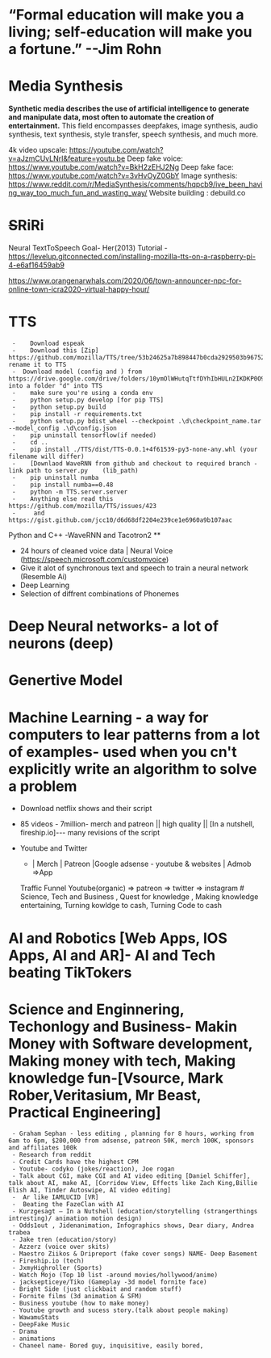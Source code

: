 # “Formal education will make you a living; self-education will make you a fortune.” --Jim Rohn
# Media Synthesis
**Synthetic media describes the use of artificial intelligence to generate and manipulate data, most often to automate the creation of entertainment.**
This field encompasses deepfakes, image synthesis, audio synthesis, text synthesis, style transfer, speech synthesis, and much more.

4k video upscale: https://youtube.com/watch?v=aJzmCUvLNrI&feature=youtu.be
Deep fake voice:  https://www.youtube.com/watch?v=BkH2zEHJ2Ng
Deep fake face: https://www.youtube.com/watch?v=3vHvOyZ0GbY
Image synthesis: https://www.reddit.com/r/MediaSynthesis/comments/hqpcb9/ive_been_having_way_too_much_fun_and_wasting_way/
Website building : debuild.co



# ~~S~~RiRi
Neural TextToSpeech 
Goal- Her(2013)
Tutorial - https://levelup.gitconnected.com/installing-mozilla-tts-on-a-raspberry-pi-4-e6af16459ab9

https://www.orangenarwhals.com/2020/06/town-announcer-npc-for-online-town-icra2020-virtual-happy-hour/

# TTS
     -    Download espeak
     -    Download this [Zip] https://github.com/mozilla/TTS/tree/53b24625a7b898447b0cda2929503b96752d9eae rename it to TTS
     -  Download model (config and ) from  https://drive.google.com/drive/folders/10ymOlWHutqTtfDYhIbHULn2IKDKP0O9m into a folder "d" into TTS
     -    make sure you're using a conda env
     -    python setup.py develop [for pip TTS]
     -    python setup.py build
     -    pip install -r requirements.txt
     -    python setup.py bdist_wheel --checkpoint .\d\checkpoint_name.tar --model_config .\d\config.json
     -    pip uninstall tensorflow(if needed)
     -    cd ..
     -    pip install ./TTS/dist/TTS-0.0.1+4f61539-py3-none-any.whl (your filename will differ)
     -    [Downlaod WaveRNN from github and checkout to required branch - link path to server.py    (lib_path)
     -    pip uninstall numba
     -    pip install numba==0.48
     -    python -m TTS.server.server
     -    Anything else read this https://github.com/mozilla/TTS/issues/423
     -     and https://gist.github.com/jcc10/d6d68df2204e239ce1e6960a9b107aac


Python and C++
-WaveRNN and Tacotron2 **

- 24 hours of cleaned voice data | Neural Voice
(https://speech.microsoft.com/customvoice)
- Give it alot of synchronous text and speech to train a neural network (Resemble Ai)
- Deep Learning
- Selection of diffrent combinations of  Phonemes


# Deep Neural networks- a lot of neurons (deep) 
# Genertive Model
# Machine Learning - a way for computers to lear patterns from a lot of examples- used when you cn't explicitly write an algorithm to solve a problem 
- Download netflix shows and their script
- 85 videos - 7million- merch and patreon || high quality || [In a nutshell, fireship.io]--- many revisions of the script

- Youtube and Twitter
    -  | Merch | Patreon |Google adsense - youtube & websites | Admob =>App

    Traffic Funnel
     Youtube(organic) => patreon
                      => twitter => instagram
                       # Science, Tech and Business , Quest for knowledge , Making knowledge entertaining, Turning kowldge to cash, Turning Code to cash

# AI and Robotics [Web Apps, IOS Apps, AI and AR]- AI and Tech beating TikTokers
# Science and Enginnering, Techonlogy and Business- Makin Money with Software development, Making money with tech, Making knowledge fun-[Vsource, Mark Rober,Veritasium, Mr Beast, Practical Engineering] 
     - Graham Sephan - less editing , planning for 8 hours, working from 6am to 6pm, $200,000 from adsense, patreon 50K, merch 100K, sponsors and affiliates 100k
     - Research from reddit
     - Credit Cards have the highest CPM
     - Youtube- codyko (jokes/reaction), Joe rogan
     - Talk about CGI, make CGI and AI video editing [Daniel Schiffer], talk about AI, make AI, [Corridow View, Effects like Zach King,Billie Elish AI, Tinder Autoswipe, AI video editing]
     -  Ar like IAMLUCID [VR]
     -  Beating the FazeClan with AI
     - Kurzgesagt – In a Nutshell (education/storytelling (strangerthings intresting)/ animation motion design)
     - Odds1out , Jidenanimation, Infographics shows, Dear diary, Andrea trabea
     - Jake tren (education/story)
     - Azzerz (voice over skits)
     - Maestro Ziikos & Dripreport (fake cover songs) NAME- Deep Basement
     - Fireship.io (tech)
     - JxmyHighroller (Sports)
     - Watch Mojo (Top 10 list -around movies/hollywood/anime)
     - jacksepticeye/Tiko (Gameplay -3d model fornite face)
     - Bright Side (just clickbait and random stuff)
     - Fornite films (3d animation & SFM)
     - Business youtube (how to make money)
     - Youtube growth and sucess story.(talk about people making)
     - WawamuStats
     - DeepFake Music
     - Drama
     - animations
     - Chaneel name- Bored guy, inquisitive, easily bored, 
